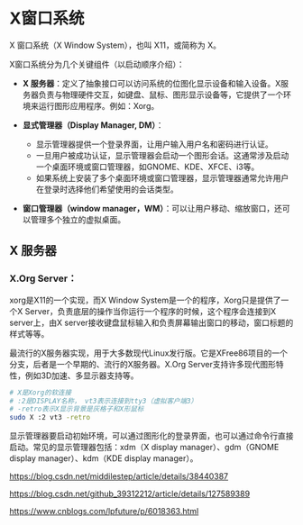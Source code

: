 # X窗口系统

X 窗口系统（X Window System），也叫 X11，或简称为 X。

X窗口系统分为几个关键组件（以启动顺序介绍）： 

- **X 服务器**：定义了抽象接口可以访问系统的位图化显示设备和输入设备。X服务器负责与物理硬件交互，如键盘、鼠标、图形显示设备等，它提供了一个环境来运行图形应用程序。例如：Xorg。

- **显式管理器（Display Manager, DM）**：
   - 显示管理器提供一个登录界面，让用户输入用户名和密码进行认证。
   - 一旦用户被成功认证，显示管理器会启动一个图形会话。这通常涉及启动一个桌面环境或窗口管理器，如GNOME、KDE、XFCE、i3等。
   - 如果系统上安装了多个桌面环境或窗口管理器，显示管理器通常允许用户在登录时选择他们希望使用的会话类型。

- **窗口管理器（window manager，WM）**：可以让用户移动、缩放窗口，还可以管理多个独立的虚拟桌面。

## X 服务器

### X.Org Server：

xorg是X11的一个实现，而X Window System是一个的程序，Xorg只是提供了一个X Server，负责底层的操作当你运行一个程序的时候，这个程序会连接到X server上，由X server接收键盘鼠标输入和负责屏幕输出窗口的移动，窗口标题的样式等等。

最流行的X服务器实现，用于大多数现代Linux发行版。它是XFree86项目的一个分支，后者是一个早期的、流行的X服务器。X.Org Server支持许多现代图形特性，例如3D加速、多显示器支持等。

```sh
# X是Xorg的软连接
# :2是DISPLAY名称， vt3表示连接到tty3（虚拟客户端3）
# -retro表示X显示背景是灰格子和X形鼠标
sudo X :2 vt3 -retro
```

显示管理器要启动初始环境，可以通过图形化的登录界面，也可以通过命令行直接启动。常见的显示管理器包括：xdm（X display manager）、gdm（GNOME display manager）、kdm（KDE display manager）。



https://blog.csdn.net/middilestep/article/details/38440387

https://blog.csdn.net/github_39312212/article/details/127589389

https://www.cnblogs.com/lpfuture/p/6018363.html